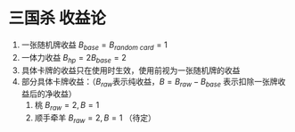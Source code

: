 # 三国杀 收益论

1. 一张随机牌收益 $B_{base} = B_{random\ card} = 1$
2. 一体力收益 $B_{hp} = 2 B_{base} = 2$
3. 具体卡牌的收益只在使用时生效，使用前视为一张随机牌的收益
4. 部分具体卡牌收益：（$B_{raw}$表示纯收益，$B = B_{raw} - B_{base}$ 表示扣除一张牌收益后的净收益）
   1. 桃 $B_{raw} = 2, B = 1$
   2. 顺手牵羊 $B_{raw} = 2, B = 1$ （待定）
